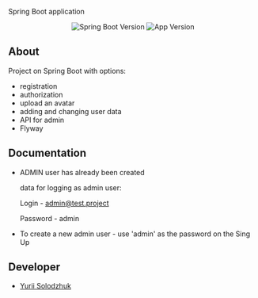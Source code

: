 Spring Boot application

<p align="center">
   <img src=https://img.shields.io/badge/Engine-Spring%20Boot%202.7.8-green" alt="Spring Boot Version">
   <img src="https://img.shields.io/badge/Version-1.0-blue" alt="App Version">
</p>

## About

Project on Spring Boot with options:
- registration
- authorization
- upload an avatar
- adding and changing user data
- API for admin
- Flyway

## Documentation

- ADMIN user has already been created

  data for logging as admin user:
  
  Login - admin@test.project
  
  Password - admin

- To create a new admin user - use 'admin' as the password on the Sing Up


## Developer

- [Yurii Solodzhuk](https://github.com/Yurii-Solodzhuk)
